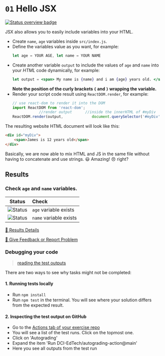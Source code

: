 # `01` Hello JSX
[![Status overview badge](../../blob/badges/.github/badges/autograding/badge.svg)](#results)


JSX also allows you to easily include variables into your HTML.

-   Create `name`, `age` variables inside `src/index.js`.
-   Define the variables value as you want, for example:
    ```js
    let age = YOUR AGE, let name = YOUR NAME 
    ```
-   Create another variable `output` to include the values of `age` and `name` into your *HTML* code dynamically, for example:
    ```jsx
    let output = <span> My name is {name} and i am {age} years old. </span>
    ```
    __Note the position of the curly brackets `{` and `}` wrapping the variable.__
-   Render your script code result using `ReactDOM.render`, for example:
    ```jsx
    // use react-dom to render it into the DOM
    import ReactDOM from 'react-dom';
                //render output      //inside the innerHTML of #myDiv
    ReactDOM.render(output,             document.querySelector('#myDiv'));
    ```

The resulting website HTML document will look like this:
```html
<div id="myDiv">
    <span>James is 12 years old</span>
</div>
```

Basically, we are now able to mix HTML and JS in the same file without having to concatenate and use strings. :smiley: Amazing! :angry: right?

[//]: # (autograding info start)
## Results


### Check `age` and `name` variables.

|                 Status                  | Check                                                                                    |
| :-------------------------------------: | :--------------------------------------------------------------------------------------- |
| ![Status](../../blob/badges/.github/badges/autograding/status0.svg) | `age` variable exists   |
| ![Status](../../blob/badges/.github/badges/autograding/status1.svg) | `name` variable exists |



[🔬 Results Details](https://github.com/DigitalCareerInstitute/SPA-boilerplate-JSX/actions)

[📢 Give Feedback or Report Problem](https://docs.google.com/forms/d/e/1FAIpQLSfS8wPh6bCMTLF2wmjiE5_UhPiOEnubEwwPLN_M8zTCjx5qbg/viewform?usp=pp_url&entry.652569746=SPA-boilerplate-JSX&entry.2115011968=https%3A%2F%2Fgithub.com%2FDigitalCareerInstitute%2FSPA-boilerplate-JSX)

### Debugging your code
> [reading the test outputs](https://github.com/DCI-EdTech/autograding-setup/wiki/Reading-test-outputs)

There are two ways to see why tasks might not be completed:
#### 1. Running tests locally
- Run `npm install`
- Run `npm test` in the terminal. You will see where your solution differs from the expected result.

#### 2. Inspecting the test output on GitHub
- Go to the [Actions tab of your exercise repo](https://github.com/DigitalCareerInstitute/SPA-boilerplate-JSX/actions)
- You will see a list of the test runs. Click on the topmost one.
- Click on 'Autograding'
- Expand the item 'Run DCI-EdTech/autograding-action@main'
- Here you see all outputs from the test run

[//]: # (autograding info end)